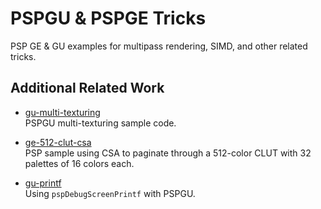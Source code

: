 # PSPGU & PSPGE Tricks

PSP GE & GU examples for multipass rendering, SIMD, and other related tricks.

## Additional Related Work

- [gu-multi-texturing](https://github.com/mcidclan/gu-multi-texturing)  
  PSPGU multi-texturing sample code.

- [ge-512-clut-csa](https://github.com/mcidclan/ge-512-clut-csa)  
  PSP sample using CSA to paginate through a 512-color CLUT with 32 palettes of 16 colors each.

- [gu-printf](https://github.com/mcidclan/gu-printf)  
  Using `pspDebugScreenPrintf` with PSPGU.
